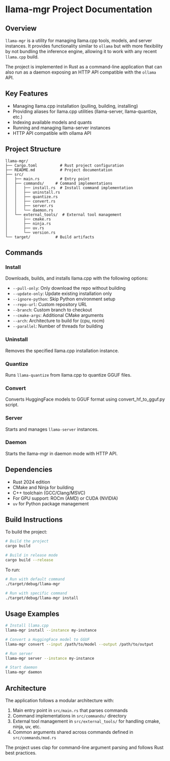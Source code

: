 # llama-mgr Project Documentation

## Overview

`llama-mgr` is a utility for managing llama.cpp tools, models, and server instances. It provides functionality similar to `ollama` but with more flexibility by not bundling the inference engine, allowing it to work with any recent `llama.cpp` build.

The project is implemented in Rust as a command-line application that can also run as a daemon exposing an HTTP API compatible with the `ollama` API.

## Key Features

- Managing llama.cpp installation (pulling, building, installing)
- Providing aliases for llama.cpp utilities (llama-server, llama-quantize, etc.)
- Indexing available models and quants
- Running and managing llama-server instances
- HTTP API compatible with ollama API

## Project Structure

```
llama-mgr/
├── Cargo.toml          # Rust project configuration
├── README.md           # Project documentation
├── src/
│   ├── main.rs         # Entry point
│   ├── commands/     # Command implementations
│   │   ├── install.rs  # Install command implementation
│   │   ├── uninstall.rs
│   │   ├── quantize.rs
│   │   ├── convert.rs
│   │   ├── server.rs
│   │   └── daemon.rs
│   └── external_tools/  # External tool management
│       ├── cmake.rs
│       ├── ninja.rs
│       ├── uv.rs
│       └── version.rs
└── target/           # Build artifacts
```

## Commands

### Install

Downloads, builds, and installs llama.cpp with the following options:
- `--pull-only`: Only download the repo without building
- `--update-only`: Update existing installation only
- `--ignore-python`: Skip Python environment setup
- `--repo-url`: Custom repository URL
- `--branch`: Custom branch to checkout
- `--cmake-args`: Additional CMake arguments
- `--arch`: Architecture to build for (cpu, rocm)
- `--parallel`: Number of threads for building

### Uninstall

Removes the specified llama.cpp installation instance.

### Quantize

Runs `llama-quantize` from llama.cpp to quantize GGUF files.

### Convert

Converts HuggingFace models to GGUF format using convert_hf_to_gguf.py script.

### Server

Starts and manages `llama-server` instances.

### Daemon

Starts the llama-mgr in daemon mode with HTTP API.

## Dependencies

- Rust 2024 edition
- CMake and Ninja for building
- C++ toolchain (GCC/Clang/MSVC)
- For GPU support: ROCm (AMD) or CUDA (NVIDIA)
- `uv` for Python package management

## Build Instructions

To build the project:

```bash
# Build the project
cargo build

# Build in release mode
cargo build --release
```

To run:

```bash
# Run with default command
./target/debug/llama-mgr

# Run with specific command
./target/debug/llama-mgr install
```

## Usage Examples

```bash
# Install llama.cpp
llama-mgr install --instance my-instance

# Convert a HuggingFace model to GGUF
llama-mgr convert --input /path/to/model --output /path/to/output

# Run server
llama-mgr server --instance my-instance

# Start daemon
llama-mgr daemon
```

## Architecture

The application follows a modular architecture with:
1. Main entry point in `src/main.rs` that parses commands
2. Command implementations in `src/commands/` directory
3. External tool management in `src/external_tools/` for handling cmake, ninja, uv, etc.
4. Common arguments shared across commands defined in `src/commands/mod.rs`

The project uses clap for command-line argument parsing and follows Rust best practices.